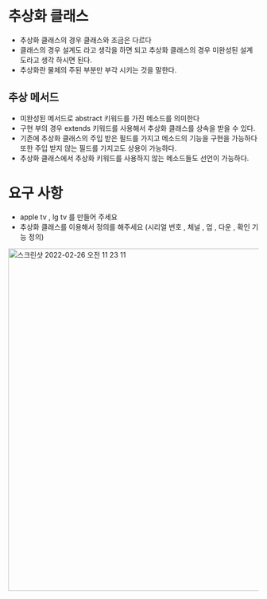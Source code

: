 # 추상화 클래스

- 추상화 클래스의 경우 클래스와 조금은 다르다
- 클래스의 경우 설계도 라고 생각을 하면 되고 추상화 클래스의 경우 미완성된 설계도라고 생각 하시면 된다.
- 추상화란 물체의 주된 부분만 부각 시키는 것을 말한다.

## 추상 메서드

- 미완성된 메서드로 abstract 키워드를 가진 메소드를 의미한다
- 구현 부의 경우 extends 키워드를 사용해서 추상화 클래스를 상속을 받을 수 있다.
- 기존에 추상화 클래스의 주입 받은 필드를 가지고 메소드의 기능을 구현을 가능하다 또한 주입 받지 않는 필드를 가지고도 상용이 가능하다.
- 추상화 클래스에서 추상화 키워드를 사용하지 않는 메소드들도 선언이 가능하다.

# 요구 사항

- apple tv , lg tv 를 만들어 주세요
- 추상화 클래스를 이용해서 정의를 해주세요 (시리얼 번호 , 체널 , 업 , 다운 , 확인 기능 정의)

<img width="687" alt="스크린샷 2022-02-26 오전 11 23 11" src="https://user-images.githubusercontent.com/53357210/155825335-697696fc-2243-45e2-800b-03f4ad06c0fa.png">
